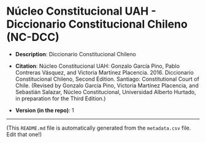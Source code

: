# Núcleo Constitucional UAH - Diccionario Constitucional Chileno (NC-DCC)

- **Description**: Diccionario Constitucional Chileno

- **Citation**: Núcleo Constitucional UAH: Gonzalo García Pino, Pablo Contreras Vásquez, and Victoria Martínez Placencia. 2016. Diccionario Constitucional Chileno, Second Edition. Santiago: Constitutional Court of Chile. (Revised by Gonzalo García Pino, Victoria Martínez Placencia, and Sebastián Salazar, Núcleo Constitucional, Universidad Alberto Hurtado, in preparation for the Third Edition.)

- **Version (in the repo)**: 1
---
(This `README.md` file is automatically generated from the `metadata.csv` file. Edit that one!)
